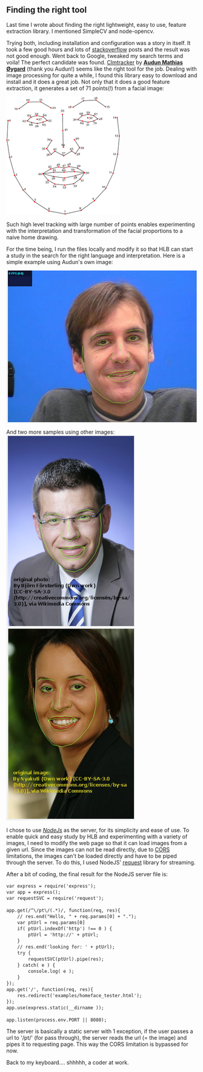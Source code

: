 ## Finding the right tool

Last time I wrote about finding the right lightweight, easy to use, feature extraction library. I mentioned SimpleCV and node-opencv.

Trying both, including installation and configuration was a story in itself. It took a few good hours and lots of [stackoverflow](http://www.stackoverflow.com) posts and the result was not good enough. Went back to Google, tweaked my search terms and voila! The perfect candidate was found. [Clmtracker](https://github.com/auduno/clmtrackr) by **[Audun Mathias Øygard](https://github.com/auduno)** (thank you Audun!) seems like the right tool for the job. Dealing with image processing for quite a while, I found this library easy to download and install and it does a great job. Not only that it does a good feature extraction, it generates a set of 71 points(!) from a facial image:

![](/project_images/facemodel_numbering_new_small.png)

Such high level tracking with large number of points enables experimenting with the interpretation and transformation of the facial proportions to a naive home drawing.

For the time being, I run the files locally and modify it so that HLB can start a study in the search for the right language and interpretation. Here is a simple example using Audun's own image:

![](/project_images/hf1.jpg)

And two more samples using other images:
![](/project_images/hf2.jpg)
![](/project_images/hf3.jpg)

I chose to use [_NodeJs_](http://nodejs.org/) as the server, for its simplicity and ease of use. To enable quick and easy study by HLB and experimenting with a variety of images, I need to modify the web page so that it can load images from a given url. Since the images can not be read directly, due to [CORS](http://en.wikipedia.org/wiki/Cross-origin_resource_sharing) limitations, the images can't be loaded directly and have to be piped through the server. To do this, I used NodeJS' [request](https://github.com/mikeal/request) library for streaming.

After a bit of coding, the final result for the NodeJS server file is:

```
var express = require('express');
var app = express();
var requestSVC = require('request');

app.get(/^\/pt\/(.*)/, function(req, res){
	// res.end("Hello, " + req.params[0] + ".");
	var ptUrl = req.params[0]
	if( ptUrl.indexOf('http') !== 0 ) {
		ptUrl = 'http://' + ptUrl;
	}
	// res.end('looking for: ' + ptUrl);
	try {
		requestSVC(ptUrl).pipe(res);
	} catch( e ) {
		console.log( e );
	}
});
app.get('/', function(req, res){
	res.redirect('examples/homeface_tester.html');
});
app.use(express.static(__dirname ));

app.listen(process.env.PORT || 8080);
```

The server is basically a static server with 1 exception, if the user passes a url to '/pt/' (for pass through), the server reads the url (= the image) and pipes it to requesting page. This way the CORS limitation is bypassed for now.

Back to my keyboard.... shhhhh, a coder at work.
